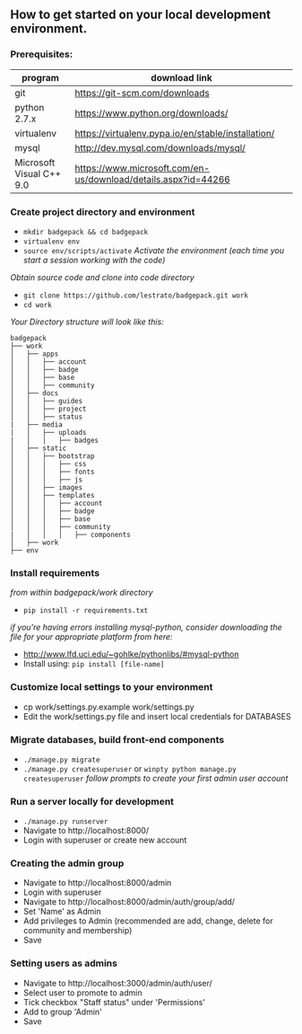 ## How to get started on your local development environment.
### Prerequisites:

program | download link
--- | ---
git | https://git-scm.com/downloads
python 2.7.x | https://www.python.org/downloads/
virtualenv | https://virtualenv.pypa.io/en/stable/installation/
mysql | http://dev.mysql.com/downloads/mysql/
Microsoft Visual C++ 9.0 | https://www.microsoft.com/en-us/download/details.aspx?id=44266

### Create project directory and environment

* `mkdir badgepack && cd badgepack`
* `virtualenv env`
* `source env/scripts/activate` *Activate the environment (each time you start a session working with the code)*

*Obtain source code and clone into code directory*

* `git clone https://github.com/lestrato/badgepack.git work`
* `cd work`

*Your Directory structure will look like this:*
```
badgepack
├── work
│   ├── apps
│   │   ├── account
│   │   ├── badge
│   │   ├── base
│   │   ├── community
│   ├── docs
│   │   ├── guides
│   │   ├── project
│   │   ├── status
|   ├── media       
|   │   ├── uploads     
|   │   │   ├── badges     
│   ├── static
│   │   ├── bootstrap       
│   │   │   ├── css
│   │   │   ├── fonts
│   │   │   ├── js
│   │   ├── images
│   │   ├── templates
│   │   │   ├── account
│   │   │   ├── badge
│   │   │   ├── base
│   │   │   ├── community
|   │   │   │   ├── components
│   ├── work
├── env
```

### Install requirements
*from within badgepack/work directory*

* `pip install -r requirements.txt`

*if you're having errors installing mysql-python, consider downloading the file for your appropriate platform from here:*
* http://www.lfd.uci.edu/~gohlke/pythonlibs/#mysql-python
* Install using: `pip install [file-name]`

### Customize local settings to your environment
* cp work/settings.py.example work/settings.py
* Edit the work/settings.py file and insert local credentials for DATABASES

### Migrate databases, build front-end components
* `./manage.py migrate`
* `./manage.py createsuperuser` or `winpty python manage.py createsuperuser` *follow prompts to create your first admin user account*

### Run a server locally for development
* `./manage.py runserver`
* Navigate to http://localhost:8000/
* Login with superuser or create new account

### Creating the admin group
* Navigate to http://localhost:8000/admin
* Login with superuser
* Navigate to http://localhost:8000/admin/auth/group/add/
* Set 'Name' as Admin
* Add privileges to Admin (recommended are add, change, delete for community and membership)
* Save

### Setting users as admins
* Navigate to http://localhost:3000/admin/auth/user/
* Select user to promote to admin
* Tick checkbox "Staff status" under 'Permissions'
* Add to group 'Admin'
* Save
